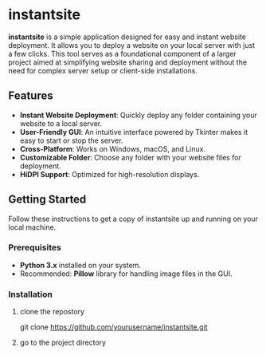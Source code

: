 # instantsite

**instantsite** is a simple application designed for easy and instant website deployment. It allows you to deploy a website on your local server with just a few clicks. This tool serves as a foundational component of a larger project aimed at simplifying website sharing and deployment without the need for complex server setup or client-side installations.

## Features

- **Instant Website Deployment**: Quickly deploy any folder containing your website to a local server.
- **User-Friendly GUI**: An intuitive interface powered by Tkinter makes it easy to start or stop the server.
- **Cross-Platform**: Works on Windows, macOS, and Linux.
- **Customizable Folder**: Choose any folder with your website files for deployment.
- **HiDPI Support**: Optimized for high-resolution displays.

## Getting Started

Follow these instructions to get a copy of instantsite up and running on your local machine.

### Prerequisites

- **Python 3.x** installed on your system.
- Recommended: **Pillow** library for handling image files in the GUI.

### Installation

1. clone the repostory

   git clone https://github.com/yourusername/instantsite.git

2. go to the project directory